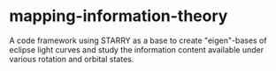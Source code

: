 # mapping-information-theory
 A code framework using STARRY as a base to create "eigen"-bases of eclipse light curves and study the information content available under various rotation and orbital states.
